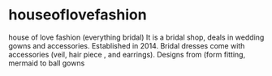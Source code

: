 # houseoflovefashion
house of love fashion (everything bridal) It is a bridal shop, deals in wedding gowns and accessories. Established in 2014. Bridal dresses come with accessories (veil, hair piece , and earrings). Designs from (form fitting, mermaid to ball gowns
